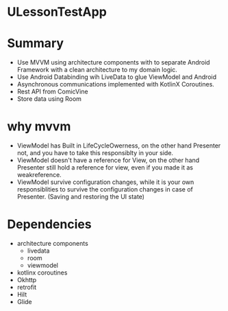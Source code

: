 # ULessonTestApp

# Summary

 - Use MVVM using architecture components with to separate Android Framework with a clean architecture to my domain logic.
 - Use Android Databinding wih LiveData to glue ViewModel and Android
 - Asynchronous communications implemented with KotlinX Coroutines.
 - Rest API from ComicVine
 - Store data using Room

# why mvvm 
 - ViewModel has Built in LifeCycleOwerness, on the other hand Presenter not, and you have to take this responsiblty in your side.
 - ViewModel doesn't have a reference for View, on the other hand Presenter still hold a reference for view, even if you made it as weakreference.
 - ViewModel survive configuration changes, while it is your own responsiblities to survive the configuration changes in case of Presenter. (Saving and restoring the UI state)
 

# Dependencies
 - architecture components
    - livedata
    - room
    - viewmodel
 - kotlinx coroutines
 - Okhttp
 - retrofit
 - Hilt
 - Glide
